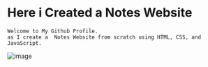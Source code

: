 # Here i Created a Notes Website
```
Welcome to My Github Profile.
as I create a  Notes Website from scratch using HTML, CSS, and JavaScript.
```
![image]()
